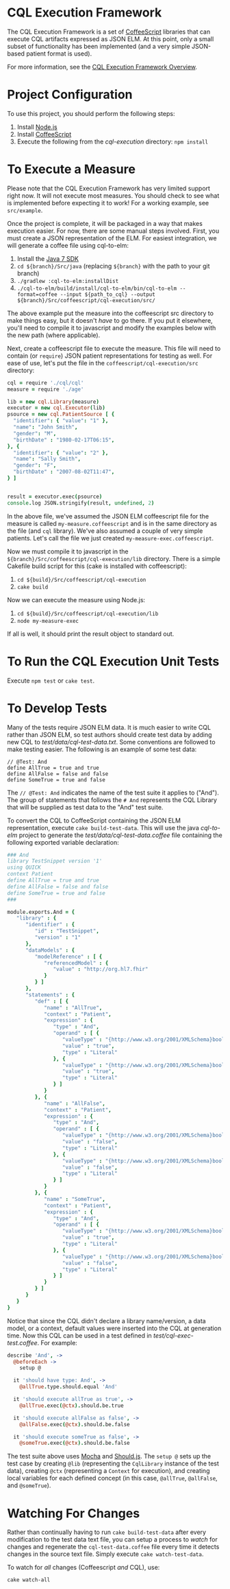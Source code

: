 # CQL Execution Framework

The CQL Execution Framework is a set of [CoffeeScript](http://coffeescript.org/) libraries that
can execute CQL artifacts expressed as JSON ELM. At this point, only a small subset of
functionality has been implemented (and a very simple JSON-based patient format is used).

For more information, see the [CQL Execution Framework Overview](OVERVIEW.md).

# Project Configuration

To use this project, you should perform the following steps:

1. Install [Node.js](http://nodejs.org/)
2. Install [CoffeeScript](http://coffeescript.org/)
3. Execute the following from the _cql-execution_ directory: `npm install`

# To Execute a Measure

Please note that the CQL Execution Framework has very limited support right now.  It will not
execute most measures.  You should check to see what is implemented before expecting it to work!
For a working example, see `src/example`.

Once the project is complete, it will be packaged in a way that makes execution easier.  For now,
there are some manual steps involved.  First, you must create a JSON representation of the ELM.
For easiest integration, we will generate a coffee file using cql-to-elm:

1. Install the [Java 7 SDK](http://www.oracle.com/technetwork/java/javase/downloads/jdk7-downloads-1880260.html)
2. `cd ${branch}/Src/java` (replacing `${branch}` with the path to your git branch)
3. `./gradlew :cql-to-elm:installDist`
4. `./cql-to-elm/build/install/cql-to-elm/bin/cql-to-elm --format=coffee --input ${path_to_cql} --output ${branch}/Src/coffeescript/cql-execution/src/`

The above example put the measure into the coffeescript src directory to make things easy, but it
doesn't _have_ to go there.  If you put it elsewhere, you'll need to compile it to javascript and
modify the examples below with the new path (where applicable).

Next, create a coffeescript file to execute the measure.  This file will need to contain (or
`require`) JSON patient representations for testing as well.  For ease of use, let's put the file
in the `coffeescript/cql-execution/src` directory:

```coffee
cql = require './cql/cql'
measure = require './age'

lib = new cql.Library(measure)
executor = new cql.Executor(lib)
psource = new cql.PatientSource [ {
  "identifier": { "value": "1" },
  "name": "John Smith",
  "gender": "M",
  "birthDate" : "1980-02-17T06:15",
}, {
  "identifier": { "value": "2" },
  "name": "Sally Smith",
  "gender": "F",
  "birthDate" : "2007-08-02T11:47",
} ]


result = executor.exec(psource)
console.log JSON.stringify(result, undefined, 2)
```

In the above file, we've assumed the JSON ELM coffeescript file for the measure is called
`my-measure.coffeescript` and is in the same directory as the file (and `cql` library).  We've
also assumed a couple of very simple patients.  Let's call the file we just created
`my-measure-exec.coffeescript`.

Now we must compile it to javascript in the `${branch}/Src/coffeescript/cql-execution/lib`
directory.  There is a simple Cakefile build script for this (cake is installed with coffeescript):

1. `cd ${build}/Src/coffeescript/cql-execution`
2. `cake build`

Now we can execute the measure using Node.js:

1. `cd ${build}/Src/coffeescript/cql-execution/lib`
2. `node my-measure-exec`

If all is well, it should print the result object to standard out.

# To Run the CQL Execution Unit Tests

Execute `npm test` or `cake test`.

# To Develop Tests

Many of the tests require JSON ELM data.  It is much easier to write CQL rather than JSON ELM, so
test authors should create test data by adding new CQL to _test/data/cql-test-data.txt_.  Some
conventions are followed to make testing easier.  The following is an example of some test data:

    // @Test: And
    define AllTrue = true and true
    define AllFalse = false and false
    define SomeTrue = true and false

The `// @Test: And` indicates the name of the test suite it applies to ("And").  The group of
statements that follows the `# And` represents the CQL Library that will be supplied as test data
to the "And" test suite.

To convert the CQL to CoffeeScript containing the JSON ELM representation, execute
`cake build-test-data`. This will use the java _cql-to-elm_ project to generate the
_test/data/cql-test-data.coffee_ file containing the following exported variable declaration:

```coffee
### And
library TestSnippet version '1'
using QUICK
context Patient
define AllTrue = true and true
define AllFalse = false and false
define SomeTrue = true and false
###

module.exports.And = {
   "library" : {
      "identifier" : {
         "id" : "TestSnippet",
         "version" : "1"
      },
      "dataModels" : {
         "modelReference" : [ {
            "referencedModel" : {
               "value" : "http://org.hl7.fhir"
            }
         } ]
      },
      "statements" : {
         "def" : [ {
            "name" : "AllTrue",
            "context" : "Patient",
            "expression" : {
               "type" : "And",
               "operand" : [ {
                  "valueType" : "{http://www.w3.org/2001/XMLSchema}bool",
                  "value" : "true",
                  "type" : "Literal"
               }, {
                  "valueType" : "{http://www.w3.org/2001/XMLSchema}bool",
                  "value" : "true",
                  "type" : "Literal"
               } ]
            }
         }, {
            "name" : "AllFalse",
            "context" : "Patient",
            "expression" : {
               "type" : "And",
               "operand" : [ {
                  "valueType" : "{http://www.w3.org/2001/XMLSchema}bool",
                  "value" : "false",
                  "type" : "Literal"
               }, {
                  "valueType" : "{http://www.w3.org/2001/XMLSchema}bool",
                  "value" : "false",
                  "type" : "Literal"
               } ]
            }
         }, {
            "name" : "SomeTrue",
            "context" : "Patient",
            "expression" : {
               "type" : "And",
               "operand" : [ {
                  "valueType" : "{http://www.w3.org/2001/XMLSchema}bool",
                  "value" : "true",
                  "type" : "Literal"
               }, {
                  "valueType" : "{http://www.w3.org/2001/XMLSchema}bool",
                  "value" : "false",
                  "type" : "Literal"
               } ]
            }
         } ]
      }
   }
}
```

Notice that since the CQL didn't declare a library name/version, a data model, or a context,
default values were inserted into the CQL at generation time.  Now this CQL can be used in a test
defined in _test/cql-exec-test.coffee_.  For example:

```coffee
describe 'And', ->
  @beforeEach ->
    setup @

  it 'should have type: And', ->
    @allTrue.type.should.equal 'And'

  it 'should execute allTrue as true', ->
    @allTrue.exec(@ctx).should.be.true

  it 'should execute allFalse as false', ->
    @allFalse.exec(@ctx).should.be.false

  it 'should execute someTrue as false', ->
    @someTrue.exec(@ctx).should.be.false
```

The test suite above uses [Mocha](http://visionmedia.github.io/mocha/) and
[Should.js](https://github.com/shouldjs/should.js).  The `setup @` sets up the test case by
creating `@lib` (representing the `CqlLibrary` instance of the test data), creating `@ctx`
(representing a `Context` for execution), and creating local variables for each defined concept
(in this case, `@allTrue`, `@allFalse`, and `@someTrue`).

# Watching For Changes

Rather than continually having to run `cake build-test-data` after every modification to the test
data text file, you can setup a process to _watch_ for changes and regenerate the
`cql-test-data.coffee` file every time it detects changes in the source text file.  Simply
execute `cake watch-test-data`.

To watch for _all_ changes (Coffeescript _and_ CQL), use:

    cake watch-all
